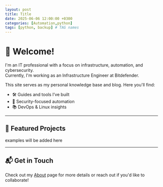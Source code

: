 ```yaml
---
layout: post
title: Title
date: 2025-06-06 12:00:00 +0300
categories: [Automation,python]
tags: [python, backup] # TAG names
---
```



# 👋 Welcome!

I'm an IT professional with a focus on infrastructure, automation, and cybersecurity.  
Currently, I'm working as an Infrastructure Engineer at Bitdefender.

This site serves as my personal knowledge base and blog. Here you'll find:

- 🛠️ Guides and tools I’ve built
- 🔐 Security-focused automation
- 📚 DevOps & Linux insights

---

## 🚀 Featured Projects

examples will be added here

---

## 📬 Get in Touch

Check out my [About](/about/) page for more details or reach out if you'd like to collaborate!